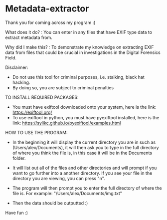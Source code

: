 
# Metadata-extractor

Thank you for coming across my program :)

What does it do? : You can enter in any files that have EXIF type data to extract metadata from. 

Why did I make this? : To demonstrate my knowledge on extracting EXIF data from files that could be crucial in investigations in the Digital Forensics Field.

Disclaimer:
* Do not use this tool for criminal purposes, i.e. stalking,  black hat hacking.
* By doing so, you are subject to criminal penalties

TO INSTALL REQUIRED PACKAGES:
* You must have exiftool downloaded onto your system, here is the link: https://exiftool.org/
* To use exiftool in python, you must have pyexiftool installed, here is the link: https://sylikc.github.io/pyexiftool/examples.html

HOW TO USE THE PROGRAM:
* In the beginning it will display the current directory you are in such as (Users/alex/Documents), it will then ask you to type in the full directory 
of where you think the file is, in this case it will be in the Documents folder. 

* It will list out all of the files and other directories and will prompt if you want to go further into a another directory. If you see your file in the directory you are viewing, you can press "n". 

* The program will then prompt you to enter the full directory of where the file is. 
For example: "/Users/alex/Documents/img.txt"

* Then the data should be outputted :)

Have fun :)
